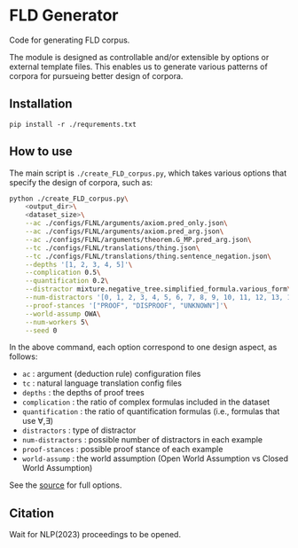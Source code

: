 # FLD Generator
Code for generating FLD corpus.  

The module is designed as controllable and/or extensible by options or external template files.
This enables us to generate various patterns of corpora for pursueing better design of corpora.


## Installation
`pip install -r ./requrements.txt`

## How to use
The main script is `./create_FLD_corpus.py`, which takes various options that specify the design of corpora, such as:
```sh
python ./create_FLD_corpus.py\
    <output_dir>\
    <dataset_size>\
    --ac ./configs/FLNL/arguments/axiom.pred_only.json\
    --ac ./configs/FLNL/arguments/axiom.pred_arg.json\
    --ac ./configs/FLNL/arguments/theorem.G_MP.pred_arg.json\
    --tc ./configs/FLNL/translations/thing.json\
    --tc ./configs/FLNL/translations/thing.sentence_negation.json\
    --depths '[1, 2, 3, 4, 5]'\
    --complication 0.5\
    --quantification 0.2\
    --distractor mixture.negative_tree.simplified_formula.various_form\
    --num-distractors '[0, 1, 2, 3, 4, 5, 6, 7, 8, 9, 10, 11, 12, 13, 14, 15]'\
    --proof-stances '["PROOF", "DISPROOF", "UNKNOWN"]'\
    --world-assump OWA\
    --num-workers 5\
    --seed 0 
```
In the above command, each option correspond to one design aspect, as follows:
* `ac`              : argument (deduction rule) configuration files
* `tc`              : natural language translation config files
* `depths`          : the depths of proof trees
* `complication`    : the ratio of complex formulas included in the dataset
* `quantification`  : the ratio of quantification formulas (i.e., formulas that use ∀,∃)
* `distractors`     : type of distractor
* `num-distractors`     : possible number of distractors in each example
* `proof-stances`   : possible proof stance of each example
* `world-assump`   : the world assumption (Open World Assumption vs Closed World Assumption)

See the [source](https://github.com/hitachi-nlp/FLD-generator/blob/bd946e1ee77d394101af9145cd235752b38899da/create_FLD_corpus.py#L177) for full options.

## Citation
Wait for NLP(2023) proceedings to be opened.
